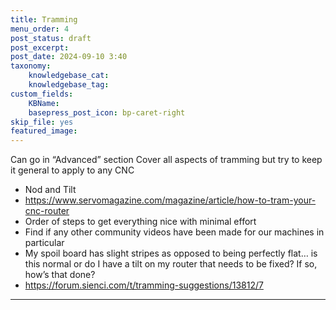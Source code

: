 ```yaml
---
title: Tramming
menu_order: 4
post_status: draft
post_excerpt: 
post_date: 2024-09-10 3:40
taxonomy:
    knowledgebase_cat: 
    knowledgebase_tag:        
custom_fields:
    KBName: 
    basepress_post_icon: bp-caret-right
skip_file: yes
featured_image: 
---
```


Can go in “Advanced” section
Cover all aspects of tramming but try to keep it general to apply to any CNC

- Nod and Tilt
- https://www.servomagazine.com/magazine/article/how-to-tram-your-cnc-router
- Order of steps to get everything nice with minimal effort
- Find if any other community videos have been made for our machines in particular
- My spoil board has slight stripes as opposed to being perfectly flat… is this normal or do I have a tilt on my router that needs to be fixed? If so, how’s that done?
- https://forum.sienci.com/t/tramming-suggestions/13812/7

---
